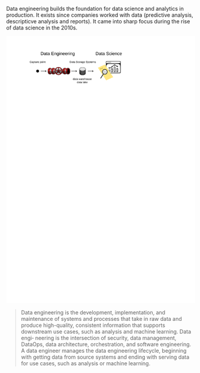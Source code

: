 Data engineering builds the foundation for data science and analytics in production. It exists since companies worked with data (predictive analysis, descripticve analysis and reports). It came into sharp focus during the rise of data science in the 2010s.

<div align="center">
  <img src="./images/dteng_dtsci.svg" style='background-color: rgb(250, 250, 250)'>
</div>

> Data engineering is the development, implementation, and maintenance of systems
and processes that take in raw data and produce high-quality, consistent information
that supports downstream use cases, such as analysis and machine learning. Data engi‐
neering is the intersection of security, data management, DataOps, data architecture,
orchestration, and software engineering. A data engineer manages the data engineering
lifecycle, beginning with getting data from source systems and ending with serving
data for use cases, such as analysis or machine learning.